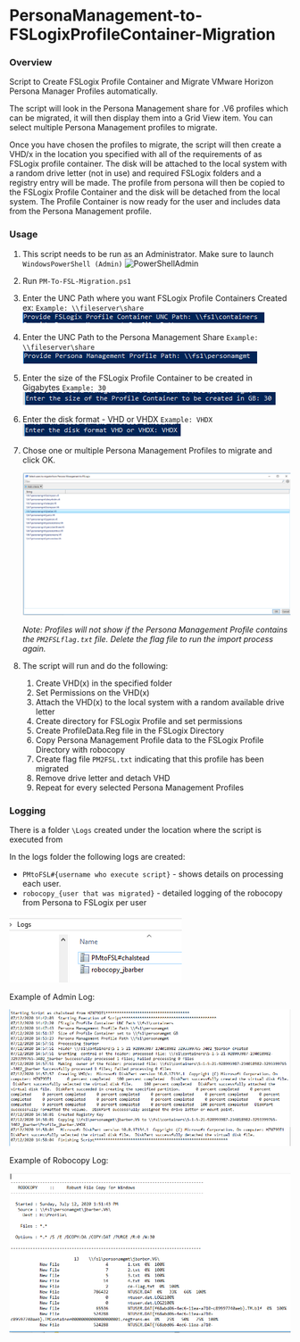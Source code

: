 # PersonaManagement-to-FSLogixProfileContainer-Migration
### Overview

Script to Create FSLogix Profile Container and Migrate VMware Horizon Persona Manager Profiles automatically.

The script will look in the Persona Management share for .V6 profiles which can be migrated, it will then display them into a Grid View item.  You can select multiple Persona Management profiles to migrate.  

Once you have chosen the profiles to migrate, the script will then create a VHD/x in the location you specified with all of the requirements of as FSLogix profile container.  The disk will be attached to the local system with a random drive letter (not in use) and required FSLogix folders and a registry entry will be made.  The profile from persona will then be copied to the FSLogix Profile Container and the disk will be detached from the local system.  The Profile Container is now ready for the user and includes data from the Persona Management profile.

### Usage

1. This script needs to be run as an Administrator.  Make sure to launch `WindowsPowerShell (Admin)`
   ![PowerShellAdmin](/chrisdhalstead/PersonaManagement-to-FSLogixProfileContainer-Migration/blob/master/Images/PowerShellAdmin.PNG) 

2. Run `PM-To-FSL-Migration.ps1`

3. Enter the UNC Path where you want FSLogix Profile Containers Created ex: `Example: \\fileserver\share`
   ![PCPath](/Images/PCPath.PNG)

4. Enter the UNC Path to the Persona Management Share  `Example: \\fileserver\share`
   ![PMPath](Images/PMPath.PNG)

5. Enter the size of the FSLogix Profile Container to be created in Gigabytes `Example: 30`
   ![VHDSize](Images/VHDSize.PNG)

6. Enter the disk format - VHD or VHDX `Example: VHDX`
   ![DiskFormat](Images/DiskFormat.PNG)

7. Chose one or multiple Persona Management Profiles to migrate and click OK.

   ![PickPMProfiles](Images/PickPMProfiles.PNG)

   *Note: Profiles will not show if the Persona Management Profile contains the `PM2FSLflag.txt` file.  Delete the flag file to run the import process again.*

8. The script will run and do the following:

   1. Create VHD(x) in the specified folder
   2. Set Permissions on the VHD(x)
   3. Attach the VHD(x) to the local system with a random available drive letter
   4. Create directory for FSLogix Profile and set permissions
   5. Create ProfileData.Reg file in the FSLogix Directory
   6. Copy Persona Management Profile data to the FSLogix Profile Directory with robocopy
   7. Create flag file `PM2FSL.txt` indicating that this profile has been migrated
   8. Remove drive letter and detach VHD
   9. Repeat for every selected Persona Management Profiles

### Logging

There is a folder `\Logs` created under the location where the script is executed from

In the logs folder the following logs are created:

- `PMtoFSL#{username who execute script}` - shows details on processing each user.
- `robocopy_{user that was migrated}` - detailed logging of the robocopy from Persona to FSLogix per user

![Logs](Images/Logs.PNG)



Example of Admin Log:

![admin_log](Images/admin_log.PNG)

Example of Robocopy Log:

![robocopy_log](Images/robocopy_log.PNG)











